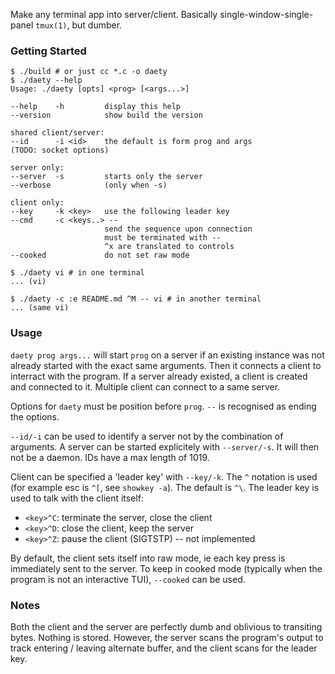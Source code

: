 Make any terminal app into server/client. Basically
single-window-single-panel `tmux(1)`, but dumber.

### Getting Started

```console
$ ./build # or just cc *.c -o daety
$ ./daety --help
Usage: ./daety [opts] <prog> [<args...>]

--help    -h         display this help
--version            show build the version

shared client/server:
--id      -i <id>    the default is form prog and args
(TODO: socket options)

server only:
--server  -s         starts only the server
--verbose            (only when -s)

client only:
--key     -k <key>   use the following leader key
--cmd     -c <keys..> --
                     send the sequence upon connection
                     must be terminated with --
                     ^x are translated to controls
--cooked             do not set raw mode
```

```console
$ ./daety vi # in one terminal
... (vi)

$ ./daety -c :e README.md ^M -- vi # in another terminal
... (same vi)
```

### Usage

`daety prog args...` will start `prog` on a server if an
existing instance was not already started with the exact
same arguments. Then it connects a client to interract
with the program. If a server already existed, a client is
created and connected to it. Multiple client can connect
to a same server.

Options for `daety` must be position before `prog`. `--`
is recognised as ending the options.

`--id/-i` can be used to identify a server not by
the combination of arguments. A server can be started
explicitely with `--server/-s`. It will then not be
a daemon. IDs have a max length of 1019.

Client can be specified a 'leader key' with `--key/-k`.
The `^` notation is used (for example esc is `^[`, see
`showkey -a`). The default is `^\`. The leader key is used
to talk with the client itself:
 - `<key>^C`: terminate the server, close the client
 - `<key>^D`: close the client, keep the server
 - `<key>^Z`: pause the client (SIGTSTP) -- not implemented

By default, the client sets itself into raw mode, ie
each key press is immediately sent to the server. To
keep in cooked mode (typically when the program is not an
interactive TUI), `--cooked` can be used.

### Notes

Both the client and the server are perfectly dumb and
oblivious to transiting bytes. Nothing is stored. However,
the server scans the program's output to track entering /
leaving alternate buffer, and the client scans for the
leader key.
